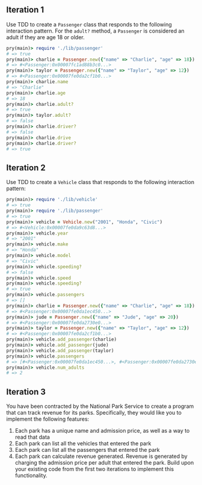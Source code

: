 ## Iteration 1
Use TDD to create a `Passenger` class that responds to the following interaction pattern. For the `adult?` method, a `Passenger` is considered an adult if they are age 18 or older.
```ruby
pry(main)> require './lib/passenger'
# => true
pry(main)> charlie = Passenger.new({"name" => "Charlie", "age" => 18})    
# => #<Passenger:0x00007fc1ad88b3c0...>
pry(main)> taylor = Passenger.new({"name" => "Taylor", "age" => 12})    
# => #<Passenger:0x00007fe0da2cf1b0...>
pry(main)> charlie.name
# => "Charlie"
pry(main)> charlie.age
# => 18
pry(main)> charlie.adult?
# => true
pry(main)> taylor.adult?
# => false
pry(main)> charlie.driver?
# => false
pry(main)> charlie.drive
pry(main)> charlie.driver?
# => true
```
## Iteration 2
Use TDD to create a `Vehicle` class that responds to the following interaction pattern:
```ruby
pry(main)> require './lib/vehicle'
# => true
pry(main)> require './lib/passenger'
# => true
pry(main)> vehicle = Vehicle.new("2001", "Honda", "Civic")    
# => #<Vehicle:0x00007fe0da9c63d8...>
pry(main)> vehicle.year
# => "2001"
pry(main)> vehicle.make
# => "Honda"
pry(main)> vehicle.model
# => "Civic"
pry(main)> vehicle.speeding?
# => false
pry(main)> vehicle.speed
pry(main)> vehicle.speeding?
# => true
pry(main)> vehicle.passengers
# => []
pry(main)> charlie = Passenger.new({"name" => "Charlie", "age" => 18})    
# => #<Passenger:0x00007fe0da1ec450...>
pry(main)> jude = Passenger.new({"name" => "Jude", "age" => 20})    
# => #<Passenger:0x00007fe0da2730e0...>
pry(main)> taylor = Passenger.new({"name" => "Taylor", "age" => 12})    
# => #<Passenger:0x00007fe0da2cf1b0...>
pry(main)> vehicle.add_passenger(charlie)    
pry(main)> vehicle.add_passenger(jude)    
pry(main)> vehicle.add_passenger(taylor)    
pry(main)> vehicle.passengers
# => [#<Passenger:0x00007fe0da1ec450...>, #<Passenger:0x00007fe0da2730e0...>, #<Passenger:0x00007fe0da2cf1b0...>]
pry(main)> vehicle.num_adults
# => 2
```
## Iteration 3
You have been contracted by the National Park Service to create a program that can track revenue for its parks. Specifically, they would like you to implement the following features:
  1. Each park has a unique name and admission price, as well as a way to read that data
  2. Each park can list all the vehicles that entered the park
  3. Each park can list all the passengers that entered the park
  4. Each park can calculate revenue generated. Revenue is generated by charging the admission price per adult that entered the park.
Build upon your existing code from the first two iterations to implement this functionality.
